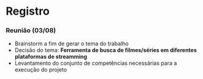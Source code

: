 # Registro

### Reunião (03/08)
- Brainstorm a fim de gerar o tema do trabalho
- Decisão do tema: **Ferramenta de busca de filmes/séries em diferentes plataformas de streamming**
- Levantamento do conjunto de competências necessárias para a execução do projeto